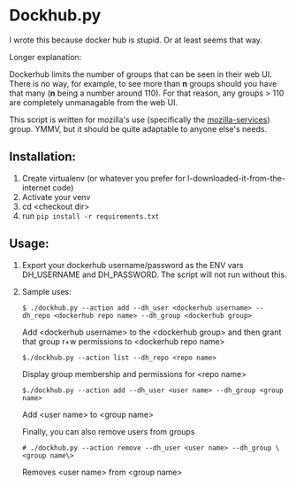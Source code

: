 # Dockhub.py

I wrote this because docker hub is stupid. Or at least seems that way.

Longer explanation:

Dockerhub limits the number of groups that can be seen in their web UI.
There is no way, for example, to see more than __n__ groups should you 
have that many (__n__ being a number around 110). For that reason,
any groups > 110 are completely unmanagable from the web UI.

This script is written for mozilla's use (specifically the
[mozilla-services](https://github.com/mozilla-services)) group. YMMV, but
it should be quite adaptable to anyone else's needs.

## Installation: 

  1. Create virtualenv (or whatever you prefer for I-downloaded-it-from-the-internet code)
  1. Activate your venv
  1. cd \<checkout dir\>
  1. run `pip install -r requirements.txt`

## Usage:

1. Export your dockerhub username/password as the ENV vars DH_USERNAME and DH_PASSWORD. The script will not run without this.

1. Sample uses:

   `$ ./dockhub.py --action add --dh_user <dockerhub username> --dh_repo <dockerhub repo name> --dh_group <dockerhub group>`

   Add \<dockerhub username\> to the \<dockerhub group\> and then grant that group r+w permissions to \<dockerhub repo name\>

   `$./dockhub.py --action list --dh_repo <repo name>`

   Display group membership and permissions for \<repo name\>

   `$./dockhub.py --action add --dh_user <user name> --dh_group <group name>`

   Add \<user name\> to \<group name\>

   Finally, you can also remove users from groups

   `# ./dockhub.py --action remove --dh_user <user name> --dh_group \<group name\>`

   Removes \<user name\> from \<group name\>
